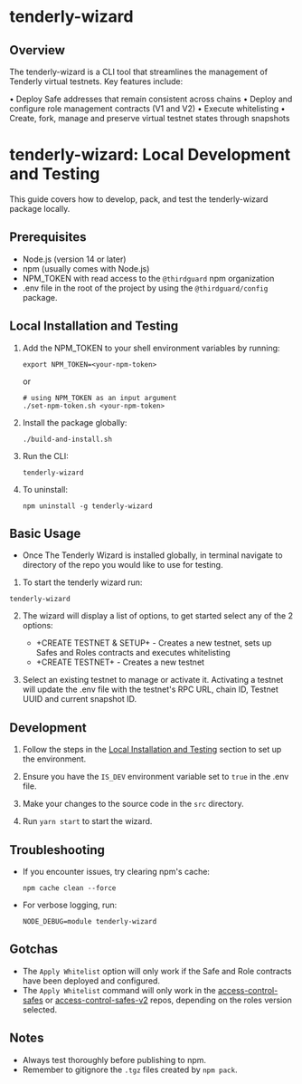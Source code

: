 # tenderly-wizard

## Overview

The tenderly-wizard is a CLI tool that streamlines the management of Tenderly virtual testnets. Key features include:

• Deploy Safe addresses that remain consistent across chains
• Deploy and configure role management contracts (V1 and V2)
• Execute whitelisting
• Create, fork, manage and preserve virtual testnet states through snapshots

# tenderly-wizard: Local Development and Testing

This guide covers how to develop, pack, and test the tenderly-wizard package locally.

## Prerequisites

- Node.js (version 14 or later)
- npm (usually comes with Node.js)
- NPM_TOKEN with read access to the `@thirdguard` npm organization
- .env file in the root of the project by using the `@thirdguard/config` package.

## Local Installation and Testing

1. Add the NPM_TOKEN to your shell environment variables by running:

   ```
   export NPM_TOKEN=<your-npm-token>
   ```

   or

   ```
   # using NPM_TOKEN as an input argument
   ./set-npm-token.sh <your-npm-token>
   ```

2. Install the package globally:

   ```
   ./build-and-install.sh
   ```

3. Run the CLI:

   ```
   tenderly-wizard
   ```

4. To uninstall:
   ```
   npm uninstall -g tenderly-wizard
   ```

## Basic Usage

- Once The Tenderly Wizard is installed globally, in terminal navigate to directory of the repo you would like to use for testing.

1. To start the tenderly wizard run:

```
tenderly-wizard
```

2. The wizard will display a list of options, to get started select any of the 2 options:

   - +CREATE TESTNET & SETUP+ - Creates a new testnet, sets up Safes and Roles contracts and executes whitelisting
   - +CREATE TESTNET+ - Creates a new testnet

3. Select an existing testnet to manage or activate it. Activating a testnet will update the .env file with the testnet's RPC URL, chain ID, Testnet UUID and current snapshot ID.

## Development

1. Follow the steps in the [Local Installation and Testing](#local-installation-and-testing) section to set up the environment.

2. Ensure you have the `IS_DEV` environment variable set to `true` in the .env file.

3. Make your changes to the source code in the `src` directory.

4. Run `yarn start` to start the wizard.

## Troubleshooting

- If you encounter issues, try clearing npm's cache:

  ```
  npm cache clean --force
  ```

- For verbose logging, run:
  ```
  NODE_DEBUG=module tenderly-wizard

  ```

## Gotchas
- The `Apply Whitelist` option will only work if the Safe and Role contracts have been deployed and configured. 
- The `Apply Whitelist` command will only work in the [access-control-safes](https://github.com/ThirdGuard/access-control-safes) or [access-control-safes-v2](https://github.com/ThirdGuard/access-control-safes-v2) repos, depending on the roles version selected.

## Notes

- Always test thoroughly before publishing to npm.
- Remember to gitignore the `.tgz` files created by `npm pack`.
